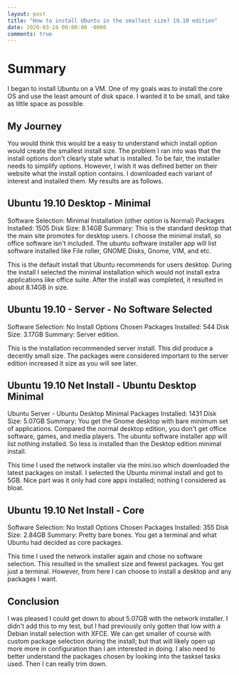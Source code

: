 ```yaml
---
layout: post
title: "How to install Ubuntu in the smallest size? 19.10 edition"
date: 2020-03-24 00:00:00 -0000
comments: true
---
```


# Summary

I began to install Ubuntu on a VM. One of my goals was to install the core OS and use the least amount of disk space. I wanted it to be small, and take as little space as possible.

## My Journey

You would think this would be a easy to understand which install option would create the smallest install size. The problem I ran into was that the install options don't clearly state what is installed. To be fair, the installer needs to simplify options. However, I wish it was defined better on their website what the install option contains. I downloaded each variant of interest and installed them. My results are as follows.

## Ubuntu 19.10 Desktop - Minimal

Software Selection: Minimal Installation (other option is Normal)
Packages Installed: 1505
Disk Size: 8.14GB
Summary: This is the standard desktop that the main site promotes for desktop users. I choose the minimal install, so office software isn't included. The ubuntu software installer app will list software installed like File roller, GNOME Disks, Gnome, VIM, and etc.

This is the default install that Ubuntu recommends for users desktop. During the install I selected the minimal installation which would not install extra applications like office suite. After the install was completed, it resulted in about 8.14GB in size.

## Ubuntu 19.10 - Server - No Software Selected
Software Selection: No Install Options Chosen
Packages Installed: 544
Disk Size: 3.17GB
Summary: Server edition.

This is the installation recommended server install. This did produce a decently small size. The packages were considered important to the server edition increased it size as you will see later.

## Ubuntu 19.10 Net Install - Ubuntu Desktop Minimal

Ubuntu Server - Ubuntu Desktop Minimal
Packages Installed: 1431
Disk Size: 5.07GB
Summary: You get the Gnome desktop with bare minimum set of applications. Compared the normal desktop edition, you don't get office software, games, and media players. The ubuntu software installer app will list nothing installed. So less is installed than the Desktop edition minimal install.

This time I used the network installer via the mini.iso which downloaded the latest packages on install. I selected the Ubuntu minimal install and got to 5GB. Nice part was it only had core apps installed; nothing I considered as bloat.

## Ubuntu 19.10 Net Install - Core

Software Selection: No Install Options Chosen
Packages Installed: 355
Disk Size: 2.84GB
Summary: Pretty bare bones. You get a terminal and what Ubuntu had decided as core packages.

This time I used the network installer again and chose no software selection. This resulted in the smallest size and fewest packages. You get just a terminal. However, from here I can choose to install a desktop and any packages I want.

## Conclusion

I was pleased I could get down to about 5.07GB with the network installer. I didn't add this to my test, but I had previously only gotten that low with a Debian install selection with XFCE. We can get smaller of course with custom package selection during the install; but that will likely open up more more in configuration than I am interested in doing. I also need to better understand the packages chosen by looking into the tasksel tasks used. Then I can really trim down.